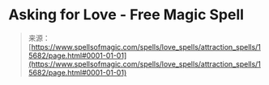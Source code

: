<!--yml
category: 未分类
date: 2024-06-12 18:55:11
-->

# Asking for Love - Free Magic Spell

> 来源：[https://www.spellsofmagic.com/spells/love_spells/attraction_spells/15682/page.html#0001-01-01](https://www.spellsofmagic.com/spells/love_spells/attraction_spells/15682/page.html#0001-01-01)